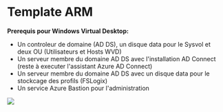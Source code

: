 # Template ARM

**Prerequis pour Windows Virtual Desktop:**</br>

- Un controleur de domaine (AD DS), un disque data pour le Sysvol et deux OU (Utilisateurs et Hosts WVD)
- Un serveur membre du domaine AD DS avec l'installation AD Connect (reste à executer l'assistant Azure AD Connect)
- Un serveur membre du domaine AD DS avec un disque data pour le stockcage des profils (FSLogix)
- Un service Azure Bastion pour l'administration

<a href="https://portal.azure.com/#create/Microsoft.Template/uri/https%3A%2F%2Fraw.githubusercontent.com%2FPierre-Chesne%2FQuickStart-WindowsVirtualDesktop%2Fmaster%2FPrerequis%2Fazuredeploy.json" target="_blank"><img src="http://azuredeploy.net/deploybutton.png"/></a>

